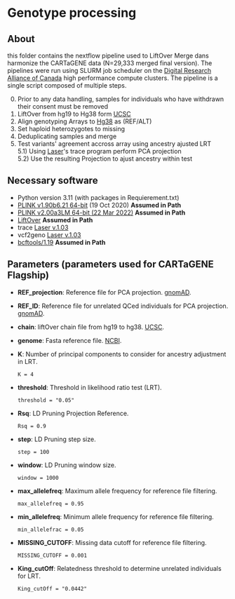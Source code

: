 # Genotype processing 
 
## About
this folder contains the nextflow pipeline used to LiftOver Merge dans harmonize the CARTaGENE data (N=29,333 merged final version). The pipelines were run using SLURM job scheduler on the [Digital Research Alliance of Canada](https://alliancecan.ca/en) high performance compute clusters. The pipeline is a single script composed of multiple steps.



0) Prior to any data handling, samples for individuals who have withdrawn their consent must be removed
1) LiftOver from hg19 to Hg38 form [UCSC](https://hgdownload.soe.ucsc.edu/downloads.html)
2) Align genotyping Arrays to [Hg38](https://www.ncbi.nlm.nih.gov/datasets/genome/GCA_000001405.28/) as (REF/ALT) 
3) Set haploid heterozygotes to missing
4) Deduplicating samples and merge  
5) Test variants' agreement accross array using ancestry ajusted LRT  
	5.1) Using [Laser](https://csg.sph.umich.edu/chaolong/LASER/)'s trace program perform PCA projection  
	5.2) Use the resulting Projection to ajust ancestry within test  

## Necessary software

- Python version 3.11 (with packages in Requierement.txt)
- [PLINK v1.90b6.21 64-bit](https://www.cog-genomics.org/plink/) (19 Oct 2020) **Assumed in Path**
- [PLINK v2.00a3LM 64-bit (22 Mar 2022)](www.cog-genomics.org/plink/2.0/) **Assumed in Path**
- [LiftOver](https://genome-store.ucsc.edu/) **Assumed in Path**
- trace [Laser v.1.03](https://csg.sph.umich.edu/chaolong/LASER/)
- vcf2geno [Laser v.1.03](https://csg.sph.umich.edu/chaolong/LASER/)
- [bcftools/1.19](https://github.com/samtools/bcftools/releases/download/1.19/bcftools-1.19.tar.bz2) **Assumed in Path**


## Parameters (parameters used for CARTaGENE Flagship)

- **REF_projection**: Reference file for PCA projection. [gnomAD](https://gnomad.broadinstitute.org/downloads#v3-hgdp-1kg).

- **REF_ID**: Reference file for unrelated QCed individuals for PCA projection. [gnomAD](https://gnomad.broadinstitute.org/downloads#v3-hgdp-1kg).

- **chain**: liftOver chain file from hg19 to hg38. [UCSC](https://hgdownload.soe.ucsc.edu/goldenPath/hg38/liftOver/hg38ToHg19.over.chain.gz).

- **genome**: Fasta reference file. [NCBI](https://www.ncbi.nlm.nih.gov/datasets/genome/GCA_000001405.28/).

- **K**: Number of principal components to consider for ancestry adjustment in LRT.
  ```plaintext
  K = 4
  ```
- **threshold**: Threshold in likelihood ratio test (LRT).
  ```plaintext
  threshold = "0.05"
  ```
- **Rsq**: LD Pruning Projection Reference.
  ```plaintext
  Rsq = 0.9
  ```
- **step**: LD Pruning step size.
  ```plaintext
  step = 100
  ```
- **window**: LD Pruning window size.
  ```plaintext
  window = 1000
  ```
- **max_allelefreq**: Maximum allele frequency for reference file filtering.
  ```plaintext
  max_allelefreq = 0.95
  ```
- **min_allelefreq**: Minimum allele frequency for reference file filtering.
  ```plaintext
  min_allelefrac = 0.05
  ```
- **MISSING_CUTOFF**: Missing data cutoff for reference file filtering.
  ```plaintext
  MISSING_CUTOFF = 0.001
  ```
- **King_cutOff**: Relatedness threshold to determine unrelated individuals for LRT.
  ```plaintext
  King_cutOff = "0.0442"
  ```

